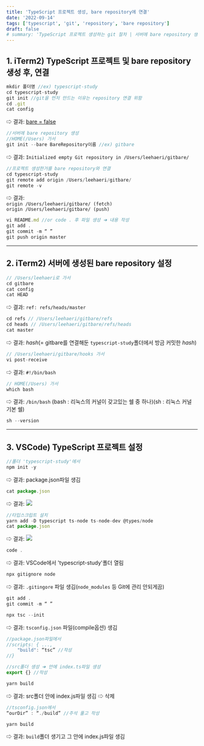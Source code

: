 ```yaml
---
title: 'TypeScript 프로젝트 생성, bare repository에 연결'
date: '2022-09-14'
tags: ['typescript', 'git', 'repository', 'bare repository']
draft: false
# summary: 'TypeScript 프로젝트 생성하는 git 절차 | 서버에 bare repository 생성해 프로젝트와 연결'
---
```


## 1. iTerm2) TypeScript 프로젝트 및 bare repository 생성 후, 연결

```javascript
mkdir 폴더명 //ex) typescript-study
cd typescript-study
git init //git을 먼저 만드는 이유는 repository 연결 위함
cd .git
cat config
```

⇨ 결과: [bare = false](https://git-scm.com/docs/git-config#Documentation/git-config.txt-corebare)

```javascript
//서버에 bare repository 생성
//HOME(/Users) 가서
git init --bare BareRepository이름 //ex) gitbare
```

⇨ 결과: `Initialized empty Git repository in /Users/leehaeri/gitbare/`

```javascript
//프로젝트 생성한거를 bare repository와 연결
cd typescript-study
git remote add origin /Users/leehaeri/gitbare/
git remote -v
```

⇨ 결과:  
`origin /Users/leehaeri/gitbare/ (fetch)`  
`origin /Users/leehaeri/gitbare/ (push)`

```javascript
vi README.md //or code . 후 파일 생성 ➜ 내용 작성
git add .
git commit -m “ ”
git push origin master
```

---

## 2. iTerm2) 서버에 생성된 bare repository 설정

```javascript
// /Users/leehaeri로 가서
cd gitbare
cat config
cat HEAD
```

⇨ 결과: `ref: refs/heads/master`

```javascript
cd refs // /Users/leehaeri/gitbare/refs
cd heads // /Users/leehaeri/gitbare/refs/heads
cat master
```

⇨ 결과: _hash_(= gitbare를 연결해둔 `typescript-study`폴더에서 방금 커밋한 _hash_)

```javascript
// /Users/leehaeri/gitbare/hooks 가서
vi post-receive
```

⇨ 결과: `#!/bin/bash`

```javascript
// HOME(/Users) 가서
which bash
```

⇨ 결과: `/bin/bash` (bash : 리눅스의 커널이 갖고있는 쉘 중 하나)(sh : 리눅스 커널 기본 쉘)

```javascript
sh --version
```

---

## 3. VSCode) TypeScript 프로젝트 설정

```javascript
//폴더 'typescript-study'에서
npm init -y
```

⇨ 결과: package.json파일 생김

```javascript
cat package.json
```

⇨ 결과:
<Image src="/static/images/bareRepo1.png" width={400} height={320}/>

```javascript
//타입스크립트 설치
yarn add -D typescript ts-node ts-node-dev @types/node
cat package.json
```

⇨ 결과:
<Image src="/static/images/bareRepo2.png" width={400} height={500}/>

```javascript
code .
```

⇨ 결과: VSCode에서 'typescript-study'폴더 열림

```javascript
npx gitignore node
```

⇨ 결과: `.gitingore` 파일 생김(`node_modules` 등 Git에 관리 안되게끔)

```javascript
git add .
git commit -m “ ”
```

```javascript
npx tsc --init
```

⇨ 결과: `tsconfig.json` 파일(compile옵션) 생김

```javascript
//package.json파일에서
//scripts: { ...,
    "build": “tsc” //작성
//}
```

```javascript
//src폴더 생성 ➜ 안에 index.ts파일 생성
export {} //작성
```

```javascript
yarn build
```

⇨ 결과: src폴더 안에 index.js파일 생김 ⇨ 삭제

```javascript
//tsconfig.json에서
“ourDir” : “./build” //주석 풀고 작성
```

```javascript
yarn build
```

⇨ 결과: `build`폴더 생기고 그 안에 index.js파일 생김
